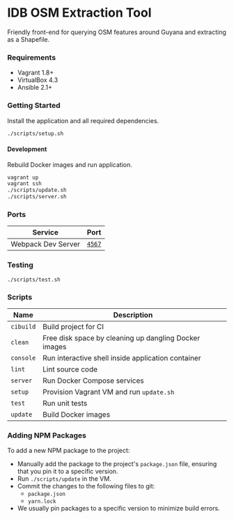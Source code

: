 # IDB OSM Extraction Tool

Friendly front-end for querying OSM features around Guyana and extracting as a Shapefile.

### Requirements

* Vagrant 1.8+
* VirtualBox 4.3
* Ansible 2.1+

### Getting Started

Install the application and all required dependencies.

```sh
./scripts/setup.sh
```

#### Development

Rebuild Docker images and run application.

```sh
vagrant up
vagrant ssh
./scripts/update.sh
./scripts/server.sh
```

### Ports

| Service            | Port                            |
| ------------------ | ------------------------------- |
| Webpack Dev Server | [`4567`](http://localhost:4567) |

### Testing

```
./scripts/test.sh
```

### Scripts

| Name           | Description                                                   |
| -------------- | ------------------------------------------------------------- |
| `cibuild`      | Build project for CI                                          |
| `clean`        | Free disk space by cleaning up dangling Docker images         |
| `console`      | Run interactive shell inside application container            |
| `lint`         | Lint source code                                              |
| `server`       | Run Docker Compose services                                   |
| `setup`        | Provision Vagrant VM and run `update.sh`                      |
| `test`         | Run unit tests                                                |
| `update`       | Build Docker images                                           |

### Adding NPM Packages

To add a new NPM package to the project:

- Manually add the package to the project's `package.json` file, ensuring that you
pin it to a specific version.
- Run `./scripts/update` in the VM.
- Commit the changes to the following files to git:
    - `package.json`
    - `yarn.lock`
- We usually pin packages to a specific version to minimize build errors.
